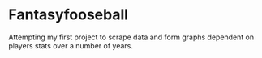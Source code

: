 # Fantasyfooseball
Attempting my first project to scrape data and form graphs dependent on players stats over a number of years.
